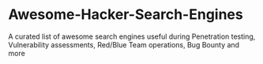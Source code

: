 # Awesome-Hacker-Search-Engines
A curated list of awesome search engines useful during Penetration testing, Vulnerability assessments, Red/Blue Team operations, Bug Bounty and more
